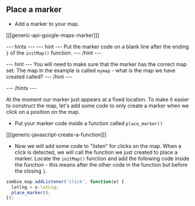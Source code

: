 ## Place a marker

+ Add a marker to your map.

[[[generic-api-google-maps-marker]]]

--- hints ---
--- hint ---
Put the marker code on a blank line after the ending `}` of the `initMap()` function.
--- /hint ---

--- hint ---
You will need to make sure that the marker has the correct map set. The map in the example is called `mymap` - what is the map we have created called?
--- /hint ---

--- /hints ---

At the moment our marker just appears at a fixed location. To make it easier to construct the map, let's add some code to only create a marker when we click on a position on the map.

+ Put your marker code inside a function called `place_marker()`

[[[generic-javascript-create-a-function]]]

+ Now we will add some code to "listen" for clicks on the map. When a click is detected, we will call the function we just created to place a marker. Locate the `initMap()` function and add the following code inside the function - this means after the other code in the function but before the closing `}`.

```javascript
zombie_map.addListener('click', function(e) {
  latlng = e.latLng;
  place_marker();
});
```
